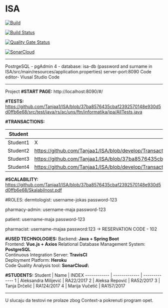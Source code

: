 # ISA

[![Build](https://github.com/Tanjaa1/ISA/actions/workflows/build.yml/badge.svg?branch=IntegrationTests)](https://github.com/Tanjaa1/ISA/actions/workflows/build.yml)

[![Build Status](https://travis-ci.com/Tanjaa1/ISA.svg?branch=develop)](https://travis-ci.com/Tanjaa1/ISA)

[![Quality Gate Status](https://sonarcloud.io/api/project_badges/measure?project=Tanjaa1_ISA&metric=alert_status)](https://sonarcloud.io/dashboard?id=Tanjaa1_ISA)

[![SonarCloud](https://sonarcloud.io/images/project_badges/sonarcloud-orange.svg)](https://sonarcloud.io/dashboard?id=Tanjaa1_ISA)

***
PostrgeSQL - pgAdmin 4 - database: isa-db (password and surname in ISA/src/main/resources/application.properties)
server-port:8090
Code editor- Viusal Studio Code

***

Project 
**#START PAGE:** http://localhost:8090/#/

**#TESTS:** https://github.com/Tanjaa1/ISA/blob/37ba8576435cbaf2392570148e930d5d0ffb6e68/src/test/java/rs/ac/uns/ftn/informatika/jpa/AllTests.java

**#TRANSACTIONS:**

Student | Path 
------------ | -----------------------------------------------------------------------------------------------------------------------
Student1 | X
Student2 | https://github.com/Tanjaa1/ISA/blob/develop/Transactions/Transakcija_Student2_Repovic_Aleksa_RA_52_2017.pdf
Student3 | https://github.com/Tanjaa1/ISA/blob/37ba8576435cbaf2392570148e930d5d0ffb6e68/Transactions/Transakcija_Student3_Tanja_Drcelic.pdf
Student4 | https://github.com/Tanjaa1/ISA/blob/develop/Transactions/Transakcija_Student4-Marija_Vucetic.pdf



**#SCALABILITY:** https://github.com/Tanjaa1/ISA/blob/37ba8576435cbaf2392570148e930d5d0ffb6e68/Skalabilnost.pdf

#ROLES:
dermtologist: username-jokas password-123
						

pharmacy-admin: username-maja password-123

patient: username-maja password-123

pharmacist: username-majaa password:123
						-> RESERVATION CODE - 102
						
**#USED TECHNOLOGIES:**
Backend: **Java + Spring Boot**\
Frontend: **Vue.js + Axios**
Relational Database Management System: **PostgreSQL**\
Continuous Integration Server: **TravisCI**\
Deployment Platform: **Heroku**\
Code Quality Analysis tool: **SonarCloud**\

**#STUDENTS:**
Student | Name | INDEX
------------ | ------------- |  -------------
1 | Aleksandra Milijević | RA22/2017
2 | Aleksa Repović | RA52/2017
3 | Tanja Drčelić | RA124/2017
4 | Marija Vučetić | RA157/2017

***
U slucaju da testovi ne prolaze zbog Context-a pokrenuti program opet.
